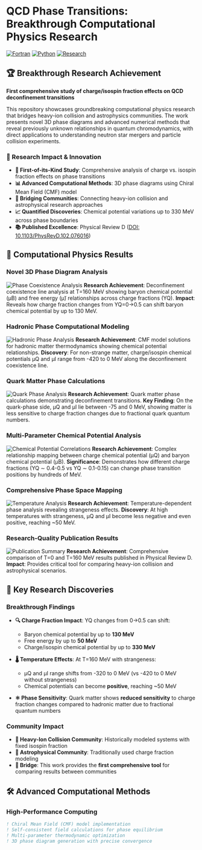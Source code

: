 # QCD Phase Transitions: Breakthrough Computational Physics Research

[![Fortran](https://img.shields.io/badge/fortran-90%2B-blue.svg)](https://fortran-lang.org/)
[![Python](https://img.shields.io/badge/python-v3.8+-blue.svg)](https://www.python.org/)
[![Research](https://img.shields.io/badge/research-breakthrough-green.svg)](https://doi.org/10.1103/PhysRevD.102.076016)

## 🏆 Breakthrough Research Achievement

**First comprehensive study of charge/isospin fraction effects on QCD deconfinement transitions**

This repository showcases groundbreaking computational physics research that bridges heavy-ion collision and astrophysics communities. The work presents novel 3D phase diagrams and advanced numerical methods that reveal previously unknown relationships in quantum chromodynamics, with direct applications to understanding neutron star mergers and particle collision experiments.

### 🎯 Research Impact & Innovation
- **🥇 First-of-its-Kind Study**: Comprehensive analysis of charge vs. isospin fraction effects on phase transitions
- **📊 Advanced Computational Methods**: 3D phase diagrams using Chiral Mean Field (CMF) model
- **🌉 Bridging Communities**: Connecting heavy-ion collision and astrophysical research approaches
- **📈 Quantified Discoveries**: Chemical potential variations up to 330 MeV across phase boundaries
- **📚 Published Excellence**: Physical Review D ([DOI: 10.1103/PhysRevD.102.076016](https://doi.org/10.1103/PhysRevD.102.076016))

## 🔬 Computational Physics Results

### Novel 3D Phase Diagram Analysis
![Phase Coexistence Analysis](figures/2D_muQ_T160_muB_muhat.png)
**Research Achievement**: Deconfinement coexistence line analysis at T=160 MeV showing baryon chemical potential (μB) and free energy (μ̃) relationships across charge fractions (YQ). **Impact**: Reveals how charge fraction changes from YQ=0→0.5 can shift baryon chemical potential by up to 130 MeV.

### Hadronic Phase Computational Modeling
![Hadronic Phase Analysis](figures/hadronic_exact.png) 
**Research Achievement**: CMF model solutions for hadronic matter thermodynamics showing chemical potential relationships. **Discovery**: For non-strange matter, charge/isospin chemical potentials μQ and μI range from -420 to 0 MeV along the deconfinement coexistence line.

### Quark Matter Phase Calculations
![Quark Phase Analysis](figures/quark_exact.png)
**Research Achievement**: Quark matter phase calculations demonstrating deconfinement transitions. **Key Finding**: On the quark-phase side, μQ and μI lie between -75 and 0 MeV, showing matter is less sensitive to charge fraction changes due to fractional quark quantum numbers.

### Multi-Parameter Chemical Potential Analysis
![Chemical Potential Correlations](figures/muQ_vs_muB_H.png)
**Research Achievement**: Complex relationship mapping between charge chemical potential (μQ) and baryon chemical potential (μB). **Significance**: Demonstrates how different charge fractions (YQ ∼ 0.4-0.5 vs YQ ∼ 0.1-0.15) can change phase transition positions by hundreds of MeV.

### Comprehensive Phase Space Mapping
![Temperature Analysis](figures/2D_YQ_T160_muB_muhat.png)
**Research Achievement**: Temperature-dependent phase analysis revealing strangeness effects. **Discovery**: At high temperatures with strangeness, μQ and μI become less negative and even positive, reaching ~50 MeV.

### Research-Quality Publication Results
![Publication Summary](figures/T0_2panels_paperstyle_v2.png)
**Research Achievement**: Comprehensive comparison of T=0 and T=160 MeV results published in Physical Review D. **Impact**: Provides critical tool for comparing heavy-ion collision and astrophysical scenarios.

## 🚀 Key Research Discoveries

### Breakthrough Findings
- **🔍 Charge Fraction Impact**: YQ changes from 0→0.5 can shift:
  - Baryon chemical potential by up to **130 MeV**
  - Free energy by up to **50 MeV**  
  - Charge/isospin chemical potential by up to **330 MeV**

- **🌡️ Temperature Effects**: At T=160 MeV with strangeness:
  - μQ and μI range shifts from -320 to 0 MeV (vs -420 to 0 MeV without strangeness)
  - Chemical potentials can become **positive**, reaching ~50 MeV

- **⚛️ Phase Sensitivity**: Quark matter shows **reduced sensitivity** to charge fraction changes compared to hadronic matter due to fractional quantum numbers

### Community Impact
- **🔬 Heavy-Ion Collision Community**: Historically modeled systems with fixed isospin fraction
- **🌌 Astrophysical Community**: Traditionally used charge fraction modeling  
- **🤝 Bridge**: This work provides the **first comprehensive tool** for comparing results between communities

## 🛠️ Advanced Computational Methods

### High-Performance Computing
```fortran
! Chiral Mean Field (CMF) model implementation
! Self-consistent field calculations for phase equilibrium
! Multi-parameter thermodynamic optimization
! 3D phase diagram generation with precise convergence
